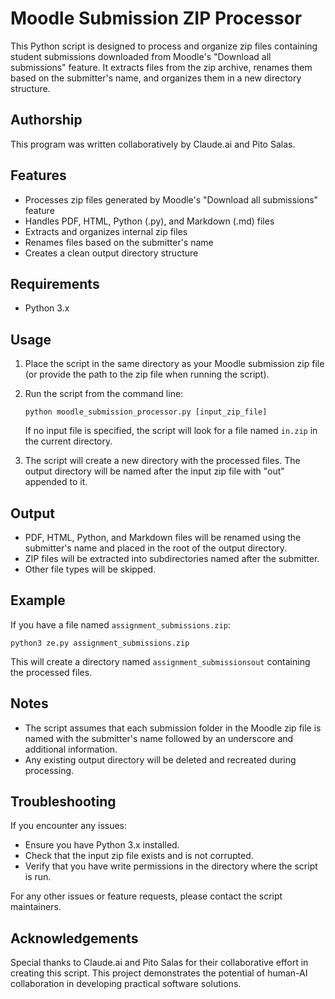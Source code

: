 # Moodle Submission ZIP Processor

This Python script is designed to process and organize zip files containing student submissions downloaded from Moodle's "Download all submissions" feature. It extracts files from the zip archive, renames them based on the submitter's name, and organizes them in a new directory structure.

## Authorship

This program was written collaboratively by Claude.ai and Pito Salas.

## Features

- Processes zip files generated by Moodle's "Download all submissions" feature
- Handles PDF, HTML, Python (.py), and Markdown (.md) files
- Extracts and organizes internal zip files
- Renames files based on the submitter's name
- Creates a clean output directory structure

## Requirements

- Python 3.x

## Usage

1. Place the script in the same directory as your Moodle submission zip file (or provide the path to the zip file when running the script).

2. Run the script from the command line:

   ```
   python moodle_submission_processor.py [input_zip_file]
   ```

   If no input file is specified, the script will look for a file named `in.zip` in the current directory.

3. The script will create a new directory with the processed files. The output directory will be named after the input zip file with "out" appended to it.

## Output

- PDF, HTML, Python, and Markdown files will be renamed using the submitter's name and placed in the root of the output directory.
- ZIP files will be extracted into subdirectories named after the submitter.
- Other file types will be skipped.

## Example

If you have a file named `assignment_submissions.zip`:

```
python3 ze.py assignment_submissions.zip
```

This will create a directory named `assignment_submissionsout` containing the processed files.

## Notes

- The script assumes that each submission folder in the Moodle zip file is named with the submitter's name followed by an underscore and additional information.
- Any existing output directory will be deleted and recreated during processing.

## Troubleshooting

If you encounter any issues:
- Ensure you have Python 3.x installed.
- Check that the input zip file exists and is not corrupted.
- Verify that you have write permissions in the directory where the script is run.

For any other issues or feature requests, please contact the script maintainers.

## Acknowledgements

Special thanks to Claude.ai and Pito Salas for their collaborative effort in creating this script. This project demonstrates the potential of human-AI collaboration in developing practical software solutions.